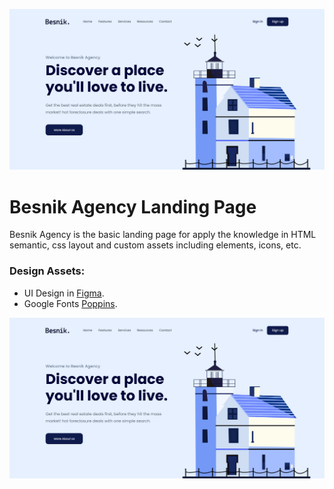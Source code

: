 ![Design of Besnik](./assets/hero_section.png)

# Besnik Agency Landing Page
Besnik Agency  is the basic landing page for apply the knowledge in HTML semantic, css layout and custom assets including elements, icons, etc.


### Design Assets:
- UI Design in [Figma](https://www.figma.com/design/g21eNGZg9Hud3XWRgmqPVH/Besnik-Agency?node-id=0-1&t=879nTxCnsBgZBRTo-1).
- Google Fonts [Poppins](https://fonts.google.com/specimen/Poppins).


![Design of Besnik](./assets/hero_section.png)








